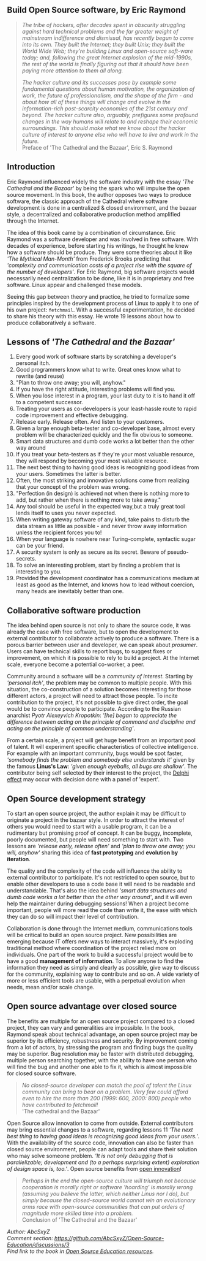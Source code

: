 ## Build Open Source software, by Eric Raymond

> *The tribe of hackers, after decades spent in obscurity struggling against hard technical problems and the far greater weight of mainstream indifference and dismissal, has recently begun to come into its own. They built the Internet; they built Unix; they built the World Wide Web; they're building Linux and open-source soft-ware today; and, following the great Internet explosion of the mid-1990s, the rest of the world is finally figuring out that it should have been paying more attention to them all along.*
>
> *The hacker culture and its successes pose by example some fundamental questions about human motivation, the organization of work, the future of professionalism, and the shape of the firm - and about how all of these things will change and evolve in the information-rich post-scarcity economies of the 21st century and beyond. The hacker culture also, arguably, prefigures some profound changes in the way humans will relate to and reshape their economic surroundings. This should make what we know about the hacker culture of interest to anyone else who will have to live and work in the future.*  
> Preface of 'The Cathedral and the Bazaar', Eric S. Raymond

## Introduction

Eric Raymond influenced widely the software industry with the essay *'The Cathedral and the Bazaar'* by being the spark who will impulse the open source movement. In this book, the author opposes two ways to produce software, the classic approach of the Cathedral where software development is done in a centralized & closed environment, and the bazaar style, a decentralized and collaborative production method amplified through the Internet.

The idea of this book came by a combination of circumstance. Eric Raymond was a software developer and was involved in free software. With decades of experience, before starting his writings, he thought he knew how a software should be produce. They were some theories about it like *'The Mythical Man-Month'* from Frederick Brooks predicting that *'complexity and communication costs of a project rise  with the  square of the number of developers'*. For Eric Raymond, big software projects would necessarily need centralization to be done, like it is in proprietary and free software. Linux appear and challenged these models.

Seeing this gap between theory and practice, he tried to formalize some principles inspired by the development process of Linux to apply it to one of his own project: `fetchmail`.
With a successful experimentation, he decided to share his theory with this essay. He wrote 19 lessons about how to produce collaboratively a software.

## Lessons of *'The Cathedral and the Bazaar'*

1. Every good work of software starts by scratching a developer's personal itch.
2. Good programmers know what to write. Great ones know what to rewrite (and reuse)
3. "Plan to throw one away; you will, anyhow."
4. If you have the right attitude, interesting problems will find you.
5. When you lose interest in a program, your last duty to it is to hand it off to a competent successor.
6. Treating your users as co-developers is your least-hassle route to rapid code improvement and effective debugging.
7. Release early. Release often. And listen to your customers.
8. Given a large enough beta-tester and co-developer base, almost every problem will be characterized quickly and the fix obvious to someone.
9. Smart data structures and dumb code works a lot better than the other way around
10. If you treat your beta-testers as if they're your most valuable resource, they will respond by becoming your most valuable resource.
11. The next best thing to having good ideas is recognizing good ideas from your users. Sometimes the latter is better.
12. Often, the most striking and innovative solutions come from realizing that your concept of the problem was wrong.
13. "Perfection (in design) is achieved not when there is nothing more to add, but rather when there is nothing more to take away."
14. Any tool should be useful in the expected way,but a truly great tool lends itself to uses you never expected.
15. When writing gateway software of any kind, take pains to disturb the data stream as little as possible - and never throw away information unless the recipient forces you to!
16. When your language is nowhere near Turing-complete, syntactic sugar can be your friend.
17. A security system is only as secure as its secret. Beware of pseudo-secrets.
18. To solve an interesting problem, start by finding a problem that is interesting to you.
19. Provided the development coordinator has a communications medium at least as good as the Internet, and knows how to lead without coercion, many heads are inevitably better than one.


## Collaborative software production

The idea behind open source is not only to share the source code, it was already the case with free software, but to open the development to external contributor to collaborate actively to produce a software.
There is a porous barrier between user and developer, we can speak about *prosumer*. Users can have technical skills to report bugs, to suggest fixes or improvement, on which it is possible to rely to build a project. At the Internet scale, everyone become a potential co-worker, a peer.

Community around a software will be a *community of interest*. Starting by *'personal itch'*, the problem may be common to multiple people. With this situation, the co-construction of a solution becomes interesting for those different actors, a project will need to attract those people. To incite contribution to the project, it's not possible to give direct order, the goal would be to convince people to participate. According to the Russian anarchist *Pyotr Alexeyvich Kropotkin*: *'[he] began  to  appreciate  the difference  between  acting  on  the  principle  of  command and  discipline  and  acting  on  the  principle  of  common understanding'*.

From a certain scale, a project will get huge benefit from an important pool of talent. It will experiment specific characteristics of collective intelligence. For example with an important community, bugs would be spot faster, *'somebody finds the problem and somebody else understands it'* given by the famous **Linus's Law**: *'given enough eyeballs, all bugs are shallow'*. The contributor being self selected by their interest to the project, the [Delphi effect](https://fr.wikipedia.org/wiki/M%C3%A9thode_de_Delphes) may occur with decision done with a panel of 'expert'.

## Open Source development strategy

To start an open source project, the author explain it may be difficult to originate a project in the bazaar style. In order to attract the interest of others you would need to start with a usable program, it can be a rudimentary but promising proof of concept. It can be buggy, incomplete, poorly documented, but people will need something to start with. Two lessons are *'release early, release often'* and *'plan to throw one away; you will, anyhow'* sharing this idea of **fast prototyping** and **evolution by iteration**.

The quality and the complexity of the code will influence the ability to external contributor to participate. It's not restricted to open source, but to enable other developers to use a code base it will need to be readable and understandable. That's also the idea behind *'smart data structures and dumb code works a lot better than the other way around'*, and it will even help the maintainer during debugging sessions! When a project become important, people will more read the code than write it, the ease with which they can do so will impact their level of contribution.

Collaboration is done through the Internet medium, communications tools will be critical to build an open source project. New possibilities are emerging because IT offers new ways to interact massively, it's exploding traditional method where coordination of the project relied more on individuals. One part of the work to build a successful project would be to have a good **management of information**. To allow anyone to find the information they need as simply and clearly as possible, give way to discuss for the community, explaining way to contribute and so on. A wide variety of more or less efficient tools are usable, with a perpetual evolution when needs, mean and/or scale change.

## Open source advantage over closed source

The benefits are multiple for an open source project compared to a closed project, they can vary and generalities are impossible. In the book, Raymond speak about technical advantage, an open source project may be superior by its efficiency, robustness and security. By improvement coming from a lot of actors, by stressing the program and finding bugs the quality may be superior. Bug resolution may be faster with distributed debugging, multiple person searching together, with the ability to have one person who will find the bug and another one able to fix it, which is almost impossible for closed source software.

> *No closed-source developer can match the pool of talent the Linux community can bring to bear on a problem. Very few could afford even to hire the more than 200 (1999: 600, 2000: 800) people who have contributed to fetchmail!*  
'The cathedral and the Bazaar'

Open Source allow innovation to come from outside. External contributors may bring essential changes to a software, regarding lessons 11 *'The next best thing to having good ideas is recognizing good ideas from your users.'*. With the availability of the source code, innovation can also be faster than closed source environment, people can adapt tools and share their solution who may solve someone problem. *'It is not only debugging that is parallelizable; development and (to a perhaps surprising extent) exploration of design space is, too.'*. Open source benefits from [open innovation](https://en.wikipedia.org/wiki/Open_innovation)!

> *Perhaps in the end the open-source culture will triumph not because cooperation is morally right or software 'hoarding' is morally wrong (assuming you believe the latter, which neither Linus nor I do), but simply because the closed-source world cannot win an evolutionary arms race with open-source communities that can put orders of magnitude more skilled time into a problem.*  
Conclusion of 'The Cathedral and the Bazaar'

*Author: AbcSxyZ  
Comment section: https://github.com/AbcSxyZ/Open-Source-Education/discussions/3  
Find link to the book in [Open Source Education resources](/awesome-open-source-resources.md).*
